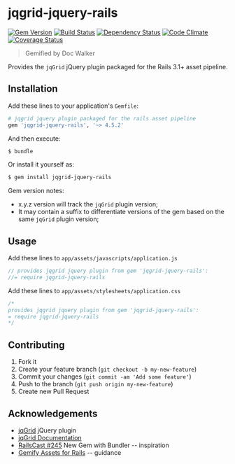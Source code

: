 # jqgrid-jquery-rails
[![Gem Version](https://badge.fury.io/rb/jqgrid-jquery-rails.png)](http://badge.fury.io/rb/jqgrid-jquery-rails)
[![Build Status](https://travis-ci.org/jhx/gem-jqgrid-jquery-rails.png?branch=master)](https://travis-ci.org/jhx/gem-jqgrid-jquery-rails)
[![Dependency Status](https://gemnasium.com/jhx/gem-jqgrid-jquery-rails.png)](https://gemnasium.com/jhx/gem-jqgrid-jquery-rails)
[![Code Climate](https://codeclimate.com/github/jhx/gem-jqgrid-jquery-rails.png)](https://codeclimate.com/github/jhx/gem-jqgrid-jquery-rails)
[![Coverage Status](https://coveralls.io/repos/jhx/gem-jqgrid-jquery-rails/badge.png)](https://coveralls.io/r/jhx/gem-jqgrid-jquery-rails)

> Gemified by Doc Walker

Provides the `jqGrid` jQuery plugin packaged for the Rails 3.1+ asset pipeline.

## Installation

Add these lines to your application's `Gemfile`:

```rb
# jqgrid jquery plugin packaged for the rails asset pipeline
gem 'jqgrid-jquery-rails', '~> 4.5.2'
```

And then execute:

```sh
$ bundle
```

Or install it yourself as:

```sh
$ gem install jqgrid-jquery-rails
```

Gem version notes:

  - x.y.z version will track the `jqGrid` plugin version;
  - It may contain a suffix to differentiate versions of the gem based on the same `jqGrid` plugin version;

## Usage

Add these lines to `app/assets/javascripts/application.js`

```js
// provides jqgrid jquery plugin from gem 'jqgrid-jquery-rails':
//= require jqgrid-jquery-rails
```

Add these lines to `app/assets/stylesheets/application.css`

```css
/*
provides jqgrid jquery plugin from gem 'jqgrid-jquery-rails':
= require jqgrid-jquery-rails
*/
```

## Contributing

1. Fork it
2. Create your feature branch (`git checkout -b my-new-feature`)
3. Commit your changes (`git commit -am 'Add some feature'`)
4. Push to the branch (`git push origin my-new-feature`)
5. Create new Pull Request

## Acknowledgements

- [jqGrid](http://www.trirand.com/blog/) jQuery plugin
- [jqGrid Documentation](http://www.trirand.com/jqgridwiki/doku.php)
- [RailsCast #245](http://railscasts.com/episodes/245-new-gem-with-bundler) New Gem with Bundler -- inspiration
- [Gemify Assets for Rails](http://prioritized.net/blog/gemify-assets-for-rails/) -- guidance
